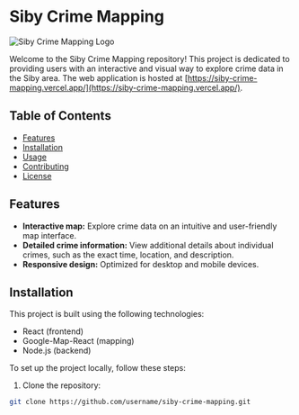 # Siby Crime Mapping

![Siby Crime Mapping Logo](./assets/logo.png)

Welcome to the Siby Crime Mapping repository! This project is dedicated to providing users with an interactive and visual way to explore crime data in the Siby area. The web application is hosted at [https://siby-crime-mapping.vercel.app/](https://siby-crime-mapping.vercel.app/).

## Table of Contents

- [Features](#features)
- [Installation](#installation)
- [Usage](#usage)
- [Contributing](#contributing)
- [License](#license)

## Features

- **Interactive map:** Explore crime data on an intuitive and user-friendly map interface.
- **Detailed crime information:** View additional details about individual crimes, such as the exact time, location, and description.
- **Responsive design:** Optimized for desktop and mobile devices.

## Installation

This project is built using the following technologies:

- React (frontend)
- Google-Map-React (mapping)
- Node.js (backend)


To set up the project locally, follow these steps:

1. Clone the repository:

```bash
git clone https://github.com/username/siby-crime-mapping.git
